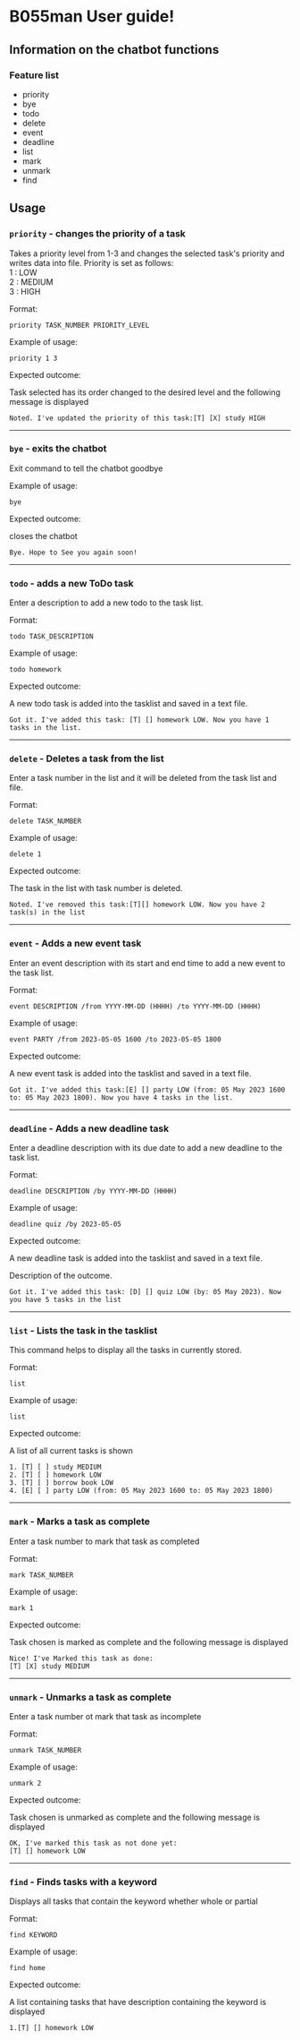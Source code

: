 # B055man User guide!

## Information on the chatbot functions

### Feature list

- priority
- bye
- todo
- delete
- event
- deadline
- list
- mark
- unmark
- find

## Usage

### `priority` - changes the priority of a task

Takes a priority level from 1-3 and changes the selected task's priority and writes data into file.
Priority is set as follows: </br>
1 : LOW </br>
2 : MEDIUM </br>
3 : HIGH

Format:

`priority TASK_NUMBER PRIORITY_LEVEL`

Example of usage: 

`priority 1 3`

Expected outcome:

Task selected has its order changed to the desired level and the following message is displayed

```
Noted. I've updated the priority of this task:[T] [X] study HIGH
```
____________
### `bye` - exits the chatbot

Exit command to tell the chatbot goodbye

Example of usage:

`bye`

Expected outcome:

closes the chatbot

```
Bye. Hope to See you again soon!
```
____________
### `todo` - adds a new ToDo task

Enter a description to add a new todo to the task list.

Format:

`todo TASK_DESCRIPTION`

Example of usage:

`todo homework`

Expected outcome:

A new todo task is added into the tasklist and saved in a text file.

```
Got it. I've added this task: [T] [] homework LOW. Now you have 1 tasks in the list.
```
____________
### `delete` - Deletes a task from the list

Enter a task number in the list and it will be deleted from the task list and file.

Format:

`delete TASK_NUMBER`

Example of usage:

`delete 1`

Expected outcome:

The task in the list with task number is deleted.

```
Noted. I've removed this task:[T][] homework LOW. Now you have 2 task(s) in the list
```
____________
### `event` - Adds a new event task

Enter an event description with its start and end time to add a new event to the task list.

Format:

`event DESCRIPTION /from YYYY-MM-DD (HHHH) /to YYYY-MM-DD (HHHH)`

Example of usage:

`event PARTY /from 2023-05-05 1600 /to 2023-05-05 1800`

Expected outcome:

A new event task is added into the tasklist and saved in a text file.

```
Got it. I've added this task:[E] [] party LOW (from: 05 May 2023 1600 to: 05 May 2023 1800). Now you have 4 tasks in the list.
```
____________
### `deadline` - Adds a new deadline task

Enter a deadline description with its due date to add a new deadline to the task list.

Format:

`deadline DESCRIPTION /by YYYY-MM-DD (HHHH)`

Example of usage:

`deadline quiz /by 2023-05-05`

Expected outcome:

A new deadline task is added into the tasklist and saved in a text file.

Description of the outcome.

```
Got it. I've added this task: [D] [] quiz LOW (by: 05 May 2023). Now you have 5 tasks in the list
```
____________
### `list` - Lists the task in the tasklist

This command helps to display all the tasks in currently stored.

Format:

`list`

Example of usage:

`list`

Expected outcome:

A list of all current tasks is shown

```
1. [T] [ ] study MEDIUM
2. [T] [ ] homework LOW
3. [T] [ ] borrow book LOW
4. [E] [ ] party LOW (from: 05 May 2023 1600 to: 05 May 2023 1800)
```
____________
### `mark` - Marks a task as complete

Enter a task number to mark that task as completed

Format:

`mark TASK_NUMBER`

Example of usage:

`mark 1`

Expected outcome:

Task chosen is marked as complete and the following message is displayed

```
Nice! I've Marked this task as done:
[T] [X] study MEDIUM
```
____________
### `unmark` - Unmarks a task as complete

Enter a task number ot mark that task as incomplete

Format:

`unmark TASK_NUMBER`

Example of usage:

`unmark 2`

Expected outcome:

Task chosen is unmarked as complete and the following message is displayed

```
OK, I've marked this task as not done yet:
[T] [] homework LOW
```
____________
### `find` - Finds tasks with a keyword

Displays all tasks that contain the keyword whether whole or partial

Format:

`find KEYWORD`

Example of usage:

`find home`

Expected outcome:

A list containing tasks that have description containing the keyword is displayed

```
1.[T] [] homework LOW
```

